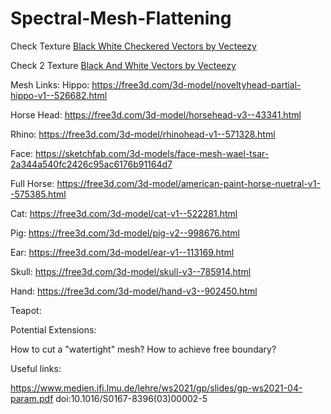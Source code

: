 # Spectral-Mesh-Flattening


Check Texture
<a href="https://www.vecteezy.com/free-vector/black-white-checkered">Black White Checkered Vectors by Vecteezy</a>

Check 2 Texture 
<a href="https://www.vecteezy.com/free-vector/black-and-white">Black And White Vectors by Vecteezy</a>

Mesh Links: 
Hippo: https://free3d.com/3d-model/noveltyhead-partial-hippo-v1--526682.html

Horse Head: https://free3d.com/3d-model/horsehead-v3--43341.html

Rhino: https://free3d.com/3d-model/rhinohead-v1--571328.html

Face: https://sketchfab.com/3d-models/face-mesh-wael-tsar-2a344a540fc2426c95ac6176b91164d7

Full Horse: https://free3d.com/3d-model/american-paint-horse-nuetral-v1--575385.html

Cat: https://free3d.com/3d-model/cat-v1--522281.html

Pig: https://free3d.com/3d-model/pig-v2--998676.html

Ear: https://free3d.com/3d-model/ear-v1--113169.html

Skull: https://free3d.com/3d-model/skull-v3--785914.html

Hand: https://free3d.com/3d-model/hand-v3--902450.html

Teapot:



Potential Extensions:

How to cut a "watertight" mesh?
How to achieve free boundary?


Useful links: 

https://www.medien.ifi.lmu.de/lehre/ws2021/gp/slides/gp-ws2021-04-param.pdf
doi:10.1016/S0167-8396(03)00002-5

